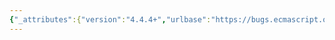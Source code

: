 ```yaml
---
{"_attributes":{"version":"4.4.4+","urlbase":"https://bugs.ecmascript.org/","maintainer":"dherman@mozilla.com"},"bug":{"bug_id":3311,"creation_ts":"2014-11-13 08:34:00 -0800","short_desc":"4.3 Terms and definitions: Mixed full stops after explanation text","delta_ts":"2014-12-07 14:35:08 -0800","product":"Draft for 6th Edition","component":"editorial issue","version":"Rev 28: October 14, 2014 Draft","rep_platform":"All","op_sys":"All","bug_status":"RESOLVED","resolution":"FIXED","priority":"Normal","bug_severity":"minor","everconfirmed":true,"reporter":{"uid":"andrebargull","name":"André Bargull"},"assigned_to":{"uid":"allen","name":"Allen Wirfs-Brock"},"long_desc":[{"commentid":10560,"comment_count":0,"who":{"uid":"andrebargull","name":"André Bargull"},"bug_when":"2014-11-13 08:34:14 -0800","thetext":"For example compare 4.3.8 and 4.3.9\n\n> object whose semantics are defined by this specification.\n\n> object specified and supplied by an ECMAScript implementation\n\nSome explanation texts end with a full stop, some don't use a full stop. Maybe align the format?"},{"commentid":10795,"comment_count":1,"who":{"uid":"allen","name":"Allen Wirfs-Brock"},"bug_when":"2014-12-05 12:24:49 -0800","thetext":"fixed in rev29 editor's draft"},{"commentid":10918,"comment_count":2,"who":{"uid":"allen","name":"Allen Wirfs-Brock"},"bug_when":"2014-12-07 14:35:08 -0800","thetext":"fixed in rev29"}]}}
---
```

